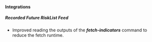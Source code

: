 
#### Integrations
##### Recorded Future RiskList Feed
- Improved reading the outputs of the ***fetch-indicators*** command to reduce the fetch runtime.
